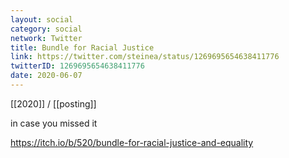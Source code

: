 ```yaml
---
layout: social
category: social
network: Twitter
title: Bundle for Racial Justice
link: https://twitter.com/steinea/status/1269695654638411776
twitterID: 1269695654638411776
date: 2020-06-07
---
```


[[2020]] / [[posting]]

in case you missed it

<https://itch.io/b/520/bundle-for-racial-justice-and-equality>
